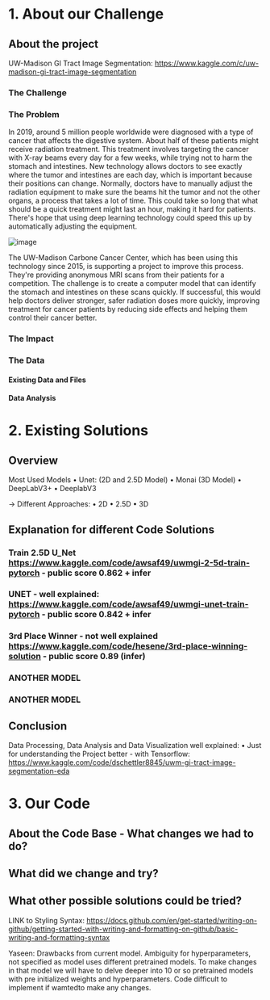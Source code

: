 # 1. About our Challenge
## About the project
UW-Madison GI Tract Image Segmentation:
https://www.kaggle.com/c/uw-madison-gi-tract-image-segmentation
### The Challenge


### The Problem 
In 2019, around 5 million people worldwide were diagnosed with a type of cancer that affects the digestive system. About half of these patients might receive radiation treatment. This treatment involves targeting the cancer with X-ray beams every day for a few weeks, while trying not to harm the stomach and intestines. New technology allows doctors to see exactly where the tumor and intestines are each day, which is important because their positions can change. Normally, doctors have to manually adjust the radiation equipment to make sure the beams hit the tumor and not the other organs, a process that takes a lot of time. This could take so long that what should be a quick treatment might last an hour, making it hard for patients. There's hope that using deep learning technology could speed this up by automatically adjusting the equipment.

![image](https://github.com/marioholzheu/MLFinalProject/assets/163416187/b5ba0dd8-a8eb-4e3c-9588-32f3af73bfe1)



The UW-Madison Carbone Cancer Center, which has been using this technology since 2015, is supporting a project to improve this process. They're providing anonymous MRI scans from their patients for a competition. The challenge is to create a computer model that can identify the stomach and intestines on these scans quickly. If successful, this would help doctors deliver stronger, safer radiation doses more quickly, improving treatment for cancer patients by reducing side effects and helping them control their cancer better.

### The Impact 

### The Data 

#### Existing Data and Files

#### Data Analysis


# 2. Existing Solutions 
## Overview
Most Used Models
•	Unet: (2D and 2.5D Model) 
•	Monai (3D Model) 
•	DeepLabV3+
•	DeeplabV3

-> Different Approaches: 
•	2D
•	2.5D
•	3D

## Explanation for different Code Solutions

### Train 2.5D U_Net https://www.kaggle.com/code/awsaf49/uwmgi-2-5d-train-pytorch - public score 0.862 + infer

### UNET - well explained: https://www.kaggle.com/code/awsaf49/uwmgi-unet-train-pytorch - public score 0.842 + infer 


### 3rd Place Winner - not well explained https://www.kaggle.com/code/hesene/3rd-place-winning-solution - public score 0.89 (infer)


### ANOTHER MODEL

### ANOTHER MODEL

## Conclusion
Data Processing, Data Analysis and Data Visualization well explained: 
•	Just for understanding the Project better - with Tensorflow:  https://www.kaggle.com/code/dschettler8845/uwm-gi-tract-image-segmentation-eda 


# 3. Our Code 
## About the Code Base - What changes we had to do?  


## What did we change and try? 


## What other possible solutions could be tried? 





LINK to Styling Syntax:
https://docs.github.com/en/get-started/writing-on-github/getting-started-with-writing-and-formatting-on-github/basic-writing-and-formatting-syntax











Yaseen:
Drawbacks from current model. 
Ambiguity for hyperparameters, not specified as model uses different pretrained models. To make changes in that model we will have to delve deeper into 10 or so pretrained models with pre initialized weights and hyperparameters. 
Code difficult to implement if wamtedto make any changes. 


